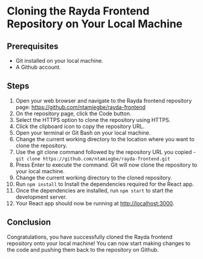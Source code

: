 
<body>
	<h1>Cloning the Rayda Frontend Repository on Your Local Machine</h1>
  <h2>Prerequisites</h2>
<ul>
	<li>Git installed on your local machine.</li>
	<li>A Github account.</li>
</ul>

<h2>Steps</h2>
<ol>
	<li>Open your web browser and navigate to the Rayda frontend repository page: <a href="https://github.com/ntamiegbe/rayda-frontend">https://github.com/ntamiegbe/rayda-frontend</a></li>
	<li>On the repository page, click the Code button.</li>
	<li>Select the HTTPS option to clone the repository using HTTPS.</li>
	<li>Click the clipboard icon to copy the repository URL.</li>
	<li>Open your terminal or Git Bash on your local machine.</li>
	<li>Change the current working directory to the location where you want to clone the repository.</li>
	<li>Use the git clone command followed by the repository URL you copied - <code>git clone https://github.com/ntamiegbe/rayda-frontend.git</code></li>
	<li>Press Enter to execute the command. Git will now clone the repository to your local machine.</li>
	<li>Change the current working directory to the cloned repository.</li>
	<li>Run <code>npm install</code> to Install the dependencies required for the React app.</li>
	<li>Once the dependencies are installed, run <code>npm start</code> to start the development server.</li>
	<li>Your React app should now be running at <a href="http://localhost:3000">http://localhost:3000</a>.</li>
</ol>

<h2>Conclusion</h2>
<p>Congratulations, you have successfully cloned the Rayda frontend repository onto your local machine! You can now start making changes to the code and pushing them back to the repository on Github.</p>
</body>

